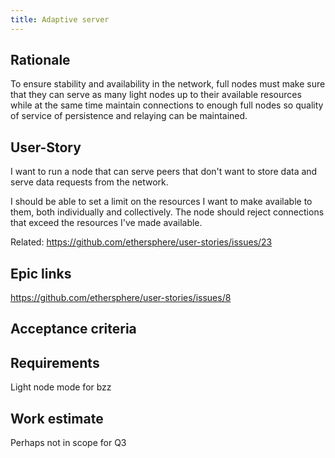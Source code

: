 ```yaml
---
title: Adaptive server
---
```


## Rationale ##

To ensure stability and availability in the network, full nodes must make sure that they can serve as many light nodes up to their available resources while at the same time maintain connections to enough full nodes so quality of service of persistence and relaying can be maintained.

## User-Story ##

I want to run a node that can serve peers that don't want to store data and serve data requests from the network.

I should be able to set a limit on the resources I want to make available to them, both individually and collectively. The node should reject connections that exceed the resources I've made available.

Related: https://github.com/ethersphere/user-stories/issues/23

## Epic links ##

https://github.com/ethersphere/user-stories/issues/8

## Acceptance criteria ##

## Requirements ##

Light node mode for bzz

## Work estimate ##

Perhaps not in scope for Q3
